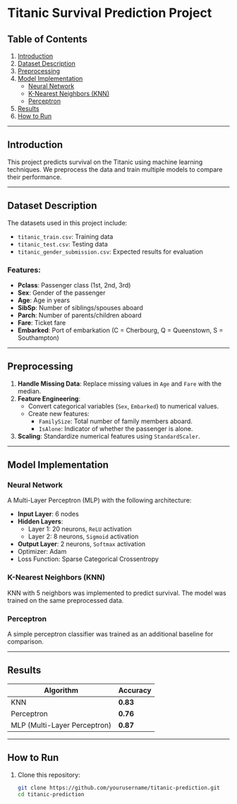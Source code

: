# Titanic Survival Prediction Project

## Table of Contents
1. [Introduction](#introduction)
2. [Dataset Description](#dataset-description)
3. [Preprocessing](#preprocessing)
4. [Model Implementation](#model-implementation)
    - [Neural Network](#neural-network)
    - [K-Nearest Neighbors (KNN)](#k-nearest-neighbors-knn)
    - [Perceptron](#perceptron)
5. [Results](#results)
6. [How to Run](#how-to-run)

---

## Introduction
This project predicts survival on the Titanic using machine learning techniques. We preprocess the data and train multiple models to compare their performance.

---

## Dataset Description
The datasets used in this project include:
- `titanic_train.csv`: Training data
- `titanic_test.csv`: Testing data
- `titanic_gender_submission.csv`: Expected results for evaluation

### Features:
- **Pclass**: Passenger class (1st, 2nd, 3rd)
- **Sex**: Gender of the passenger
- **Age**: Age in years
- **SibSp**: Number of siblings/spouses aboard
- **Parch**: Number of parents/children aboard
- **Fare**: Ticket fare
- **Embarked**: Port of embarkation (C = Cherbourg, Q = Queenstown, S = Southampton)

---

## Preprocessing
1. **Handle Missing Data**: Replace missing values in `Age` and `Fare` with the median.
2. **Feature Engineering**: 
    - Convert categorical variables (`Sex`, `Embarked`) to numerical values.
    - Create new features:
        - `FamilySize`: Total number of family members aboard.
        - `IsAlone`: Indicator of whether the passenger is alone.
3. **Scaling**: Standardize numerical features using `StandardScaler`.

---

## Model Implementation

### Neural Network
A Multi-Layer Perceptron (MLP) with the following architecture:
- **Input Layer**: 6 nodes
- **Hidden Layers**:
  - Layer 1: 20 neurons, `ReLU` activation
  - Layer 2: 8 neurons, `Sigmoid` activation
- **Output Layer**: 2 neurons, `Softmax` activation
- Optimizer: Adam
- Loss Function: Sparse Categorical Crossentropy

### K-Nearest Neighbors (KNN)
KNN with 5 neighbors was implemented to predict survival. The model was trained on the same preprocessed data.

### Perceptron
A simple perceptron classifier was trained as an additional baseline for comparison.

---

## Results

| Algorithm                     | Accuracy |
|-------------------------------|----------|
| KNN                           | **0.83** |
| Perceptron                    | **0.76** |
| MLP (Multi-Layer Perceptron)  | **0.87** |

---

## How to Run
1. Clone this repository:
   ```bash
   git clone https://github.com/yourusername/titanic-prediction.git
   cd titanic-prediction
